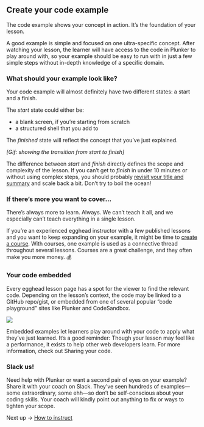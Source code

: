 ## Create your code example
The code example shows your concept in action. It’s the foundation of your lesson.

A good example is simple and focused on one ultra-specific concept. After watching your lesson, the learner will have access to the code in Plunker to play around with, so your example should be easy to run with in just a few simple steps without in-depth knowledge of a specific domain.


### What should your example look like?

Your code example will almost definitely have two different states: a start and a finish.

The *start* state could either be:

- a blank screen, if you’re starting from scratch
- a structured shell that you add to

The *finished* state will reflect the concept that you’ve just explained.

*[Gif: showing the transition from start to finish]*

The difference between *start* and *finish* directly defines the scope and complexity of the lesson. If you can’t get to *finish* in under 10 minutes or without using complex steps, you should probably [revisit your title and summary](https://paper.dropbox.com/doc/04-Write-the-title-and-summary-iVzKqXCdSUWZbV5oKOrST) and scale back a bit. Don’t try to boil the ocean!


### If there’s more you want to cover...

There’s always more to learn. Always. We can’t teach it all, and we especially can’t teach everything in a single lesson.

If you’re an experienced egghead instructor with a few published lessons and you want to keep expanding on your example, it might be time to [create a course](https://paper.dropbox.com/doc/01-Why-create-a-course-iZcSERF74YnnkF5oDYKrD). With courses, one example is used as a connective thread throughout several lessons. Courses are a great challenge, and they often make you more money. 💰


### Your code embedded

Every egghead lesson page has a spot for the viewer to find the relevant code. Depending on the lesson’s context, the code may be linked to a GitHub repo/gist, or embedded from one of several popular “code playground” sites like Plunker and CodeSandbox.


![](https://d2mxuefqeaa7sj.cloudfront.net/s_FB80B93EA5483EF54DAB0268844B493769DF019BC960CACAD8BB1ACB631CA4F4_1530482993783_image.png)


Embedded examples let learners play around with your code to apply what they’ve just learned. It’s a good reminder: Though your lesson may feel like a performance, it exists to help other web developers learn. For more information, check out Sharing your code.


### Slack us!

Need help with Plunker or want a second pair of eyes on your example? Share it with your coach on Slack. They’ve seen hundreds of examples—some extraordinary, some ehh—so don’t be self-conscious about your coding skills. Your coach will kindly point out anything to fix or ways to tighten your scope.

Next up → [How to instruct](https://paper.dropbox.com/doc/06-How-to-instruct-z72d73FEvscPjJwwGDLIS)

